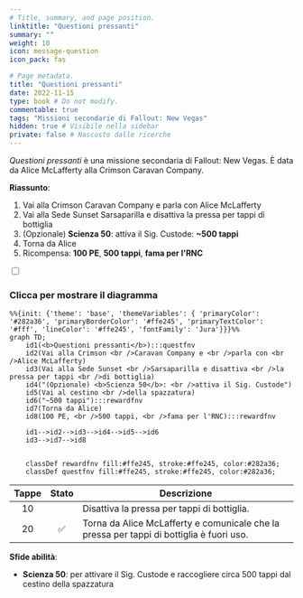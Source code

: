 ```yaml
---
# Title, summary, and page position.
linktitle: "Questioni pressanti"
summary: ""
weight: 10
icon: message-question
icon_pack: fas

# Page metadata.
title: "Questioni pressanti"
date: 2022-11-15
type: book # Do not modify.
commentable: true
tags: "Missioni secondarie di Fallout: New Vegas"
hidden: true # Visibile nella sidebar
private: false # Nascosto dalle ricerche
---
```


<div class="fnv">


*Questioni pressanti* è una missione secondaria di Fallout: New Vegas. È data da Alice McLafferty alla Crimson Caravan Company.

**Riassunto**:
1. Vai alla Crimson Caravan Company e parla con Alice McLafferty
2. Vai alla Sede Sunset Sarsaparilla e disattiva la pressa per tappi di bottiglia
3. (Opzionale) **Scienza 50**: attiva il Sig. Custode: **~500 tappi**
4. Torna da Alice
5. Ricompensa: **100 PE**, **500 tappi**, **fama per l'RNC**

<section class="chart-collapse">
<input type="checkbox" name="collapse2" id="handle2">
<h3 class="handle">
<label for="handle2">Clicca per mostrare il diagramma</label>
</h3>
<div class="content">

```mermaid
%%{init: {'theme': 'base', 'themeVariables': { 'primaryColor': '#282a36', 'primaryBorderColor': '#ffe245', 'primaryTextColor': '#fff', 'lineColor': '#ffe245', 'fontFamily': 'Jura'}}}%%
graph TD;
    id1(<b>Questioni pressanti</b>):::questfnv
    id2(Vai alla Crimson <br />Caravan Company e <br />parla con <br />Alice McLafferty)
    id3(Vai alla Sede Sunset <br />Sarsaparilla e disattiva <br />la pressa per tappi <br />di bottiglia)
    id4("(Opzionale) <b>Scienza 50</b>: <br />attiva il Sig. Custode")
    id5(Vai al cestino <br />della spazzatura)
    id6("~500 tappi"):::rewardfnv
    id7(Torna da Alice) 
    id8(100 PE, <br />500 tappi, <br />fama per l'RNC):::rewardfnv
    
    id1-->id2-->id3-->id4-->id5-->id6
    id3-->id7-->id8
    
    
    classDef rewardfnv fill:#ffe245, stroke:#ffe245, color:#282a36;
    classDef questfnv fill:#ffe245, stroke:#ffe245, color:#282a36;
```

</div>
</section>

| Tappe |       Stato        | Descrizione |
|:-----:|:------------------:| ----------- |
|                           10                          |            | Disattiva la pressa per tappi di bottiglia.                                                                                                                                 |
|                           20                          | :white_check_mark: | Torna da Alice McLafferty e comunicale che la pressa per tappi di bottiglia è fuori uso.                                                                                    |




**Sfide abilità**:
- **Scienza 50**: per attivare il Sig. Custode e raccogliere circa 500 tappi dal cestino della spazzatura





</div>


